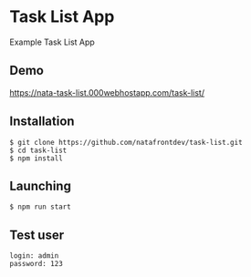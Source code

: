 # Task List App

Example Task List App

## Demo

https://nata-task-list.000webhostapp.com/task-list/

## Installation

```
$ git clone https://github.com/natafrontdev/task-list.git
$ cd task-list
$ npm install
```
## Launching

```
$ npm run start
```
## Test user

```
login: admin
password: 123
```
